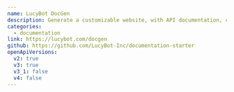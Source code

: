 ```yaml
---
name: LucyBot DocGen
description: Generate a customizable website, with API documentation, console, and interactive workflows, from an OpenAPI spec
categories:
  - documentation
link: https://lucybot.com/docgen
github: https://github.com/LucyBot-Inc/documentation-starter
openApiVersions:
  v2: true
  v3: true
  v3_1: false
  v4: false
---
```

